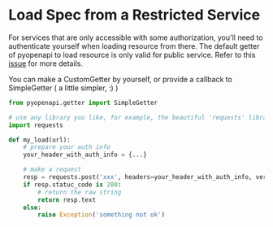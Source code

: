 Load Spec from a Restricted Service
=========

For services that are only accessible with some authorization, you'll need to authenticate yourself when loading resource from there. The default getter of pyopenapi to load resource is only valid for public service. Refer to this [issue](https://github.com/mission-liao/pyopenapi/issues/107) for more details.

You can make a CustomGetter by yourself, or provide a callback to SimpleGetter ( a little simpler, :) )
```python
from pyopenapi.getter import SimpleGetter

# use any library you like, for example, the beautiful 'requests' library
import requests

def my_load(url):
    # prepare your auth info
    your_header_with_auth_info = {...}

    # make a request
    resp = requests.post('xxx', headers=your_header_with_auth_info, verify=False)
    if resp.statuc_code is 200:
        # return the raw string
        return resp.text
    else:
        raise Exception('something not ok')
```
